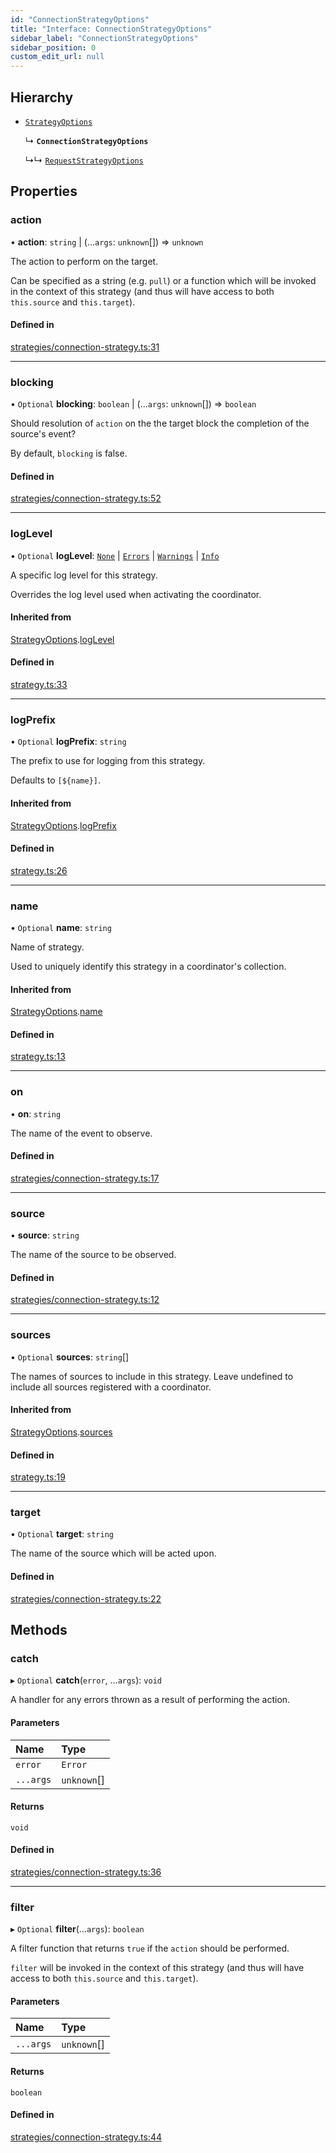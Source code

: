 ```yaml
---
id: "ConnectionStrategyOptions"
title: "Interface: ConnectionStrategyOptions"
sidebar_label: "ConnectionStrategyOptions"
sidebar_position: 0
custom_edit_url: null
---
```


## Hierarchy

- [`StrategyOptions`](StrategyOptions.md)

  ↳ **`ConnectionStrategyOptions`**

  ↳↳ [`RequestStrategyOptions`](RequestStrategyOptions.md)

## Properties

### action

• **action**: `string` \| (...`args`: `unknown`[]) => `unknown`

The action to perform on the target.

Can be specified as a string (e.g. `pull`) or a function which will be
invoked in the context of this strategy (and thus will have access to
both `this.source` and `this.target`).

#### Defined in

[strategies/connection-strategy.ts:31](https://github.com/orbitjs/orbit/blob/6e0cbd41/packages/@orbit/coordinator/src/strategies/connection-strategy.ts#L31)

___

### blocking

• `Optional` **blocking**: `boolean` \| (...`args`: `unknown`[]) => `boolean`

Should resolution of `action` on the the target block the completion
of the source's event?

By default, `blocking` is false.

#### Defined in

[strategies/connection-strategy.ts:52](https://github.com/orbitjs/orbit/blob/6e0cbd41/packages/@orbit/coordinator/src/strategies/connection-strategy.ts#L52)

___

### logLevel

• `Optional` **logLevel**: [`None`](../enums/LogLevel.md#none) \| [`Errors`](../enums/LogLevel.md#errors) \| [`Warnings`](../enums/LogLevel.md#warnings) \| [`Info`](../enums/LogLevel.md#info)

A specific log level for this strategy.

Overrides the log level used when activating the coordinator.

#### Inherited from

[StrategyOptions](StrategyOptions.md).[logLevel](StrategyOptions.md#loglevel)

#### Defined in

[strategy.ts:33](https://github.com/orbitjs/orbit/blob/6e0cbd41/packages/@orbit/coordinator/src/strategy.ts#L33)

___

### logPrefix

• `Optional` **logPrefix**: `string`

The prefix to use for logging from this strategy.

Defaults to `[${name}]`.

#### Inherited from

[StrategyOptions](StrategyOptions.md).[logPrefix](StrategyOptions.md#logprefix)

#### Defined in

[strategy.ts:26](https://github.com/orbitjs/orbit/blob/6e0cbd41/packages/@orbit/coordinator/src/strategy.ts#L26)

___

### name

• `Optional` **name**: `string`

Name of strategy.

Used to uniquely identify this strategy in a coordinator's collection.

#### Inherited from

[StrategyOptions](StrategyOptions.md).[name](StrategyOptions.md#name)

#### Defined in

[strategy.ts:13](https://github.com/orbitjs/orbit/blob/6e0cbd41/packages/@orbit/coordinator/src/strategy.ts#L13)

___

### on

• **on**: `string`

The name of the event to observe.

#### Defined in

[strategies/connection-strategy.ts:17](https://github.com/orbitjs/orbit/blob/6e0cbd41/packages/@orbit/coordinator/src/strategies/connection-strategy.ts#L17)

___

### source

• **source**: `string`

The name of the source to be observed.

#### Defined in

[strategies/connection-strategy.ts:12](https://github.com/orbitjs/orbit/blob/6e0cbd41/packages/@orbit/coordinator/src/strategies/connection-strategy.ts#L12)

___

### sources

• `Optional` **sources**: `string`[]

The names of sources to include in this strategy. Leave undefined
to include all sources registered with a coordinator.

#### Inherited from

[StrategyOptions](StrategyOptions.md).[sources](StrategyOptions.md#sources)

#### Defined in

[strategy.ts:19](https://github.com/orbitjs/orbit/blob/6e0cbd41/packages/@orbit/coordinator/src/strategy.ts#L19)

___

### target

• `Optional` **target**: `string`

The name of the source which will be acted upon.

#### Defined in

[strategies/connection-strategy.ts:22](https://github.com/orbitjs/orbit/blob/6e0cbd41/packages/@orbit/coordinator/src/strategies/connection-strategy.ts#L22)

## Methods

### catch

▸ `Optional` **catch**(`error`, ...`args`): `void`

A handler for any errors thrown as a result of performing the action.

#### Parameters

| Name | Type |
| :------ | :------ |
| `error` | `Error` |
| `...args` | `unknown`[] |

#### Returns

`void`

#### Defined in

[strategies/connection-strategy.ts:36](https://github.com/orbitjs/orbit/blob/6e0cbd41/packages/@orbit/coordinator/src/strategies/connection-strategy.ts#L36)

___

### filter

▸ `Optional` **filter**(...`args`): `boolean`

A filter function that returns `true` if the `action` should be performed.

`filter` will be invoked in the context of this strategy (and thus will
have access to both `this.source` and `this.target`).

#### Parameters

| Name | Type |
| :------ | :------ |
| `...args` | `unknown`[] |

#### Returns

`boolean`

#### Defined in

[strategies/connection-strategy.ts:44](https://github.com/orbitjs/orbit/blob/6e0cbd41/packages/@orbit/coordinator/src/strategies/connection-strategy.ts#L44)
